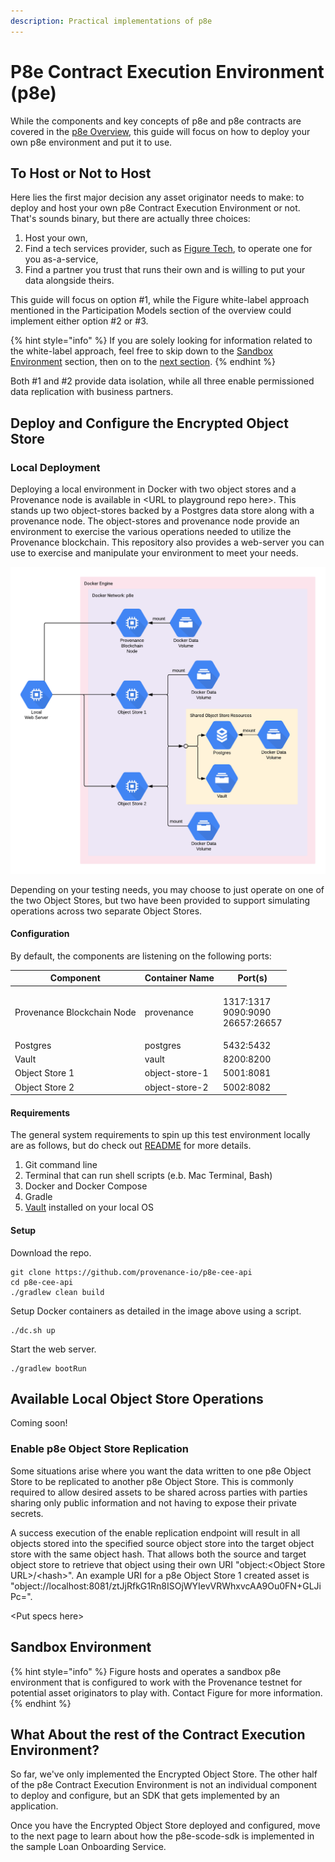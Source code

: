 ```yaml
---
description: Practical implementations of p8e
---
```


# P8e Contract Execution Environment (p8e)

While the components and key concepts of p8e and p8e contracts are covered in the [p8e Overview](https://docs.provenance.io/p8e/overview), this guide will focus on how to deploy your own p8e environment and put it to use.

## To Host or Not to Host

Here lies the first major decision any asset originator needs to make: to deploy and host your own p8e Contract Execution Environment or not. That's sounds binary, but there are actually three choices:

1. Host your own,
2. Find a tech services provider, such as [Figure Tech](https://www.figure.tech), to operate one for you as-a-service,
3. Find a partner you trust that runs their own and is willing to put your data alongside theirs.

This guide will focus on option #1, while the Figure white-label approach mentioned in the Participation Models section of the overview could implement either option #2 or #3.

{% hint style="info" %}
If you are solely looking for information related to the white-label approach, feel free to skip down to the [Sandbox Environment](p8e-contract-execution-environment-p8e.md#sandbox-environment) section, then on to the [next section](loan-onboarding-service/).
{% endhint %}

Both #1 and #2 provide data isolation, while all three enable permissioned data replication with business partners.

## Deploy and Configure the Encrypted Object Store

### Local Deployment

Deploying a local environment in Docker with two object stores and a Provenance node is available in \<URL to playground repo here>. This stands up two object-stores backed by a Postgres data store along with a provenance node.  The object-stores and provenance node provide an environment to exercise the various operations needed to utilize the Provenance blockchain.  This repository also provides a web-server you can use to exercise and manipulate your environment to meet your needs.&#x20;

![Local Environment Setup](<../../.gitbook/assets/Post Close - Local Env Setup (6).png>)

Depending on your testing needs, you may choose to just operate on one of the two Object Stores, but two have been provided to support simulating operations across two separate Object Stores.

#### Configuration

By default, the components are listening on the following ports:

| Component                  | Container Name | Port(s)                                      |
| -------------------------- | -------------- | -------------------------------------------- |
| Provenance Blockchain Node | provenance     | <p>1317:1317<br>9090:9090<br>26657:26657</p> |
| Postgres                   | postgres       | 5432:5432                                    |
| Vault                      | vault          | 8200:8200                                    |
| Object Store 1             | object-store-1 | 5001:8081                                    |
| Object Store 2             | object-store-2 | 5002:8082                                    |

#### Requirements

The general system requirements to spin up this test environment locally are as follows, but do check out [README](https://github.com/provenance-io/p8e-cee-api) for more details.

1. Git command line
2. Terminal that can run shell scripts (e.b. Mac Terminal, Bash)
3. Docker and Docker Compose
4. Gradle
5. [Vault](https://www.vaultproject.io/docs/install) installed on your local OS



#### Setup

Download the repo.

```
git clone https://github.com/provenance-io/p8e-cee-api
cd p8e-cee-api
./gradlew clean build
```

Setup Docker containers as detailed in the image above using a script.&#x20;

```
./dc.sh up
```

Start the web server.

```
./gradlew bootRun  
```

## Available Local Object Store Operations

Coming soon!

### Enable p8e Object Store Replication

Some situations arise where you want the data written to one p8e Object Store to be replicated to another p8e Object Store.  This is commonly required to allow desired assets to be shared across parties with parties sharing only public information and not having to expose their private secrets.

A success execution of the enable replication endpoint will result in all objects stored into the specified source object store into the target object store with the same object hash.  That allows both the source and target object store to retrieve that object using their own URI "object:\<Object Store URL>/\<hash>".  An example URI for a p8e Object Store 1 created asset is "object://localhost:8081/ztJjRfkG1Rn8ISOjWYIevVRWhxvcAA9Ou0FN+GLJiPc=".

\<Put specs here>

## Sandbox Environment

{% hint style="info" %}
Figure hosts and operates a sandbox p8e environment that is configured to work with the Provenance testnet for potential asset originators to play with. Contact Figure for more information.
{% endhint %}

## What About the rest of the Contract Execution Environment?

So far, we've only implemented the Encrypted Object Store. The other half of the p8e Contract Execution Environment is not an individual component to deploy and configure, but an SDK that gets implemented by an application.

Once you have the Encrypted Object Store deployed and configured, move to the next page to learn about how the p8e-scode-sdk is implemented in the sample Loan Onboarding Service.
